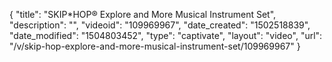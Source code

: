 {
    "title": "SKIP*HOP&reg; Explore and More Musical Instrument Set",
    "description": "",
    "videoid": "109969967",
    "date_created": "1502518839",
    "date_modified": "1504803452",
    "type": "captivate",
    "layout": "video",
    "url": "\/v\/skip-hop-explore-and-more-musical-instrument-set\/109969967"
}